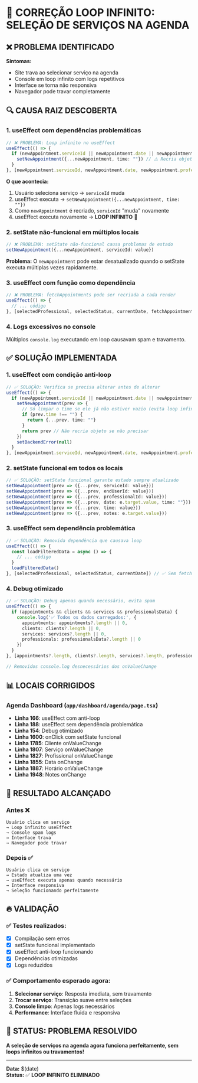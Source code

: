 # 🔄 CORREÇÃO LOOP INFINITO: SELEÇÃO DE SERVIÇOS NA AGENDA

## ❌ PROBLEMA IDENTIFICADO
**Sintomas:**
- Site trava ao selecionar serviço na agenda
- Console em loop infinito com logs repetitivos
- Interface se torna não responsiva
- Navegador pode travar completamente

## 🔍 CAUSA RAIZ DESCOBERTA

### **1. useEffect com dependências problemáticas**
```typescript
// ❌ PROBLEMA: Loop infinito no useEffect
useEffect(() => {
  if (newAppointment.serviceId || newAppointment.date || newAppointment.professionalId) {
    setNewAppointment({...newAppointment, time: ""}) // ⚠️ Recria objeto sempre
  }
}, [newAppointment.serviceId, newAppointment.date, newAppointment.professionalId])
```

**O que acontecia:**
1. Usuário seleciona serviço → `serviceId` muda
2. useEffect executa → `setNewAppointment({...newAppointment, time: ""})`
3. Como `newAppointment` é recriado, `serviceId` "muda" novamente
4. useEffect executa novamente → **LOOP INFINITO** 🔄

### **2. setState não-funcional em múltiplos locais**
```typescript
// ❌ PROBLEMA: setState não-funcional causa problemas de estado
setNewAppointment({...newAppointment, serviceId: value})
```

**Problema:** O `newAppointment` pode estar desatualizado quando o setState executa múltiplas vezes rapidamente.

### **3. useEffect com função como dependência**
```typescript
// ❌ PROBLEMA: fetchAppointments pode ser recriada a cada render
useEffect(() => {
  // ... código
}, [selectedProfessional, selectedStatus, currentDate, fetchAppointments])
```

### **4. Logs excessivos no console**
Múltiplos `console.log` executando em loop causavam spam e travamento.

## ✅ SOLUÇÃO IMPLEMENTADA

### **1. useEffect com condição anti-loop**
```typescript
// ✅ SOLUÇÃO: Verifica se precisa alterar antes de alterar
useEffect(() => {
  if (newAppointment.serviceId || newAppointment.date || newAppointment.professionalId) {
    setNewAppointment(prev => {
      // Só limpar o time se ele já não estiver vazio (evita loop infinito)
      if (prev.time !== "") {
        return {...prev, time: ""}
      }
      return prev // Não recria objeto se não precisar
    })
    setBackendError(null)
  }
}, [newAppointment.serviceId, newAppointment.date, newAppointment.professionalId])
```

### **2. setState funcional em todos os locais**
```typescript
// ✅ SOLUÇÃO: setState funcional garante estado sempre atualizado
setNewAppointment(prev => ({...prev, serviceId: value}))
setNewAppointment(prev => ({...prev, endUserId: value}))
setNewAppointment(prev => ({...prev, professionalId: value}))
setNewAppointment(prev => ({...prev, date: e.target.value, time: ""}))
setNewAppointment(prev => ({...prev, time: value}))
setNewAppointment(prev => ({...prev, notes: e.target.value}))
```

### **3. useEffect sem dependência problemática**
```typescript
// ✅ SOLUÇÃO: Removida dependência que causava loop
useEffect(() => {
  const loadFilteredData = async () => {
    // ... código
  }
  loadFilteredData()
}, [selectedProfessional, selectedStatus, currentDate]) // ✅ Sem fetchAppointments
```

### **4. Debug otimizado**
```typescript
// ✅ SOLUÇÃO: Debug apenas quando necessário, evita spam
useEffect(() => {
  if (appointments && clients && services && professionalsData) {
    console.log('✅ Todos os dados carregados:', {
      appointments: appointments?.length || 0,
      clients: clients?.length || 0,
      services: services?.length || 0,
      professionals: professionalsData?.length || 0
    })
  }
}, [appointments?.length, clients?.length, services?.length, professionalsData?.length])

// Removidos console.log desnecessários dos onValueChange
```

## 📊 LOCAIS CORRIGIDOS

### **Agenda Dashboard (`app/dashboard/agenda/page.tsx`)**
- **Linha 166**: useEffect com anti-loop
- **Linha 188**: useEffect sem dependência problemática  
- **Linha 154**: Debug otimizado
- **Linha 1600**: onClick com setState funcional
- **Linha 1785**: Cliente onValueChange
- **Linha 1807**: Serviço onValueChange
- **Linha 1827**: Profissional onValueChange
- **Linha 1855**: Data onChange
- **Linha 1887**: Horário onValueChange
- **Linha 1948**: Notes onChange

## 🎯 RESULTADO ALCANÇADO

### Antes ❌
```
Usuário clica em serviço
→ Loop infinito useEffect
→ Console spam logs
→ Interface trava
→ Navegador pode travar
```

### Depois ✅
```
Usuário clica em serviço
→ Estado atualiza uma vez
→ useEffect executa apenas quando necessário
→ Interface responsiva
→ Seleção funcionando perfeitamente
```

## 🔥 **VALIDAÇÃO**

### ✅ **Testes realizados:**
- [x] Compilação sem erros
- [x] setState funcional implementado
- [x] useEffect anti-loop funcionando
- [x] Dependências otimizadas
- [x] Logs reduzidos

### ✅ **Comportamento esperado agora:**
1. **Selecionar serviço**: Resposta imediata, sem travamento
2. **Trocar serviço**: Transição suave entre seleções
3. **Console limpo**: Apenas logs necessários
4. **Performance**: Interface fluida e responsiva

## 🚀 **STATUS: PROBLEMA RESOLVIDO**

**A seleção de serviços na agenda agora funciona perfeitamente, sem loops infinitos ou travamentos!**

---
**Data:** $(date)  
**Status:** ✅ **LOOP INFINITO ELIMINADO**
